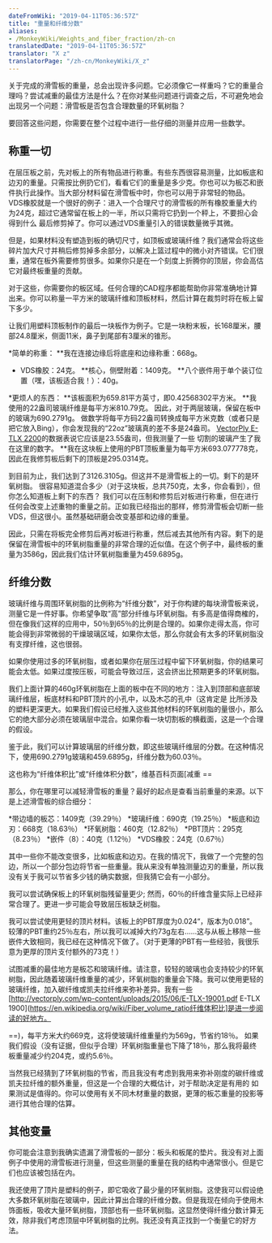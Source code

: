 ```yaml
---
dateFromWiki: "2019-04-11T05:36:57Z"
title: "重量和纤维分数"
aliases:
- /MonkeyWiki/Weights_and_fiber_fraction/zh-cn
translatedDate: "2019-04-11T05:36:57Z"
translator: "X z"
translatorPage: "/zh-cn/MonkeyWiki/X_z"
---
```

关于完成的滑雪板的重量，总会出现许多问题。它必须像它一样重吗？它的重量合理吗？尝试减重的最佳方法是什么？在你对某些问题进行调查之后，不可避免地会出现另一个问题：滑雪板是否包含合理数量的环氧树脂？

要回答这些问题，你需要在整个过程中进行一些仔细的测量并应用一些数学。


## 称重一切

在层压板之前，先对板上的所有物品进行称重。有些东西很容易测量，比如板底和边刃的重量。只需按比例扔它们，看看它们的重量是多少克。你也可以为板芯和嵌件执行此操作。当大部分材料留在滑雪板中时，你也可以用于非常轻的物品。VDS橡胶就是一个很好的例子：进入一个合理尺寸的滑雪板的所有橡胶重量大约为24克，超过它通常留在板上的一半，所以只需将它扔到一个秤上，不要担心会得到什么 最后修剪掉了。你可以通过VDS重量引入的错误数量微乎其微。

但是，如果材料没有塑造到板的确切尺寸，如顶板或玻璃纤维？我们通常会将这些碎片加大尺寸并稍后修剪掉多余部分，以解决上篮过程中的微小对齐错误。它们很重，通常在板外需要修剪很多。如果你只是在一个刻度上折腾你的顶层，你会高估它对最终板重量的贡献。

对于这些，你需要你的板区域。任何合理的CAD程序都能帮助你非常准确地计算出来。你可以称量一平方米的玻璃纤维和顶板材料，然后计算在裁剪时将在板上留下多少。 

让我们用塑料顶板制作的最后一块板作为例子。它是一块粉末板，长168厘米，腰部24.8厘米，侧面11米，鼻子到尾部有3厘米的锥形。  

*简单的称重：
**我在连接边缘后将底座和边缘称重：668g。
  - VDS橡胶：24克。
**核心，侧壁附着：1409克。
**八个嵌件用于单个装订位置（嘿，该板适合我！）：40g。

*更烦人的东西：
**该板面积为659.81平方英寸，即0.42568302平方米。
**我使用的22盎司玻璃纤维是每平方米810.79克。 因此，对于两层玻璃，保留在板中的玻璃为690.2791g。 做数学将每平方码22盎司转换成每平方米克数（或者只是把它放入Bing），你会发现我的“22oz”玻璃真的差不多是24盎司。 [VectorPly E-TLX 2200](http://vectorply.com/wp-content/uploads/2015/06/E-TLX-22001.pdf)的数据表说它应该是23.55盎司，但我测量了一些 切割的玻璃产生了我在这里的数字。
**我在这块板上使用的PBT顶板重量为每平方米693.077778克，因此在我修剪板后剩下的顶板是295.0314克。

到目前为止，我们达到了3126.3105g。但这并不是滑雪板上的一切。剩下的是环氧树脂。 很容易知道混合多少（对于这块板，总共750克，太多，你会看到），但你怎么知道板上剩下的东西？ 我们可以在压制和修剪后对板进行称重，但在进行任何会改变上述重物的重量之前。正如我已经指出的那样，修剪滑雪板会切断一些VDS，但这很小。虽然基础研磨会改变基部和边缘的重量。 

因此，只需在将板完全修剪后再对板进行称重，然后减去其他所有内容。剩下的是保留在滑雪板中的环氧树脂重量的非常合理的近似值。在这个例子中，最终板的重量为3586g，因此我们估计环氧树脂重量为459.6895g。


## 纤维分数

玻璃纤维与周围环氧树脂的比例称为“纤维分数”，对于你构建的每块滑雪板来说，测量它是一件好事。你希望争取“高”部分纤维与环氧树脂。有多高是值得商榷的，但在像我们这样的应用中，50％到65％的比例是合理的。如果你走得太高，你可能会得到非常微弱的干燥玻璃区域，如果你太低，那么你就会有太多的环氧树脂没有支撑纤维，这也很弱。

如果你使用过多的环氧树脂，或者如果你在层压过程中留下环氧树脂，你的结果可能会太低。如果过度按压板，可能会导致过压，这会挤出比预期更多的环氧树脂。

我们上面计算的460g环氧树脂在上面的板中在不同的地方：注入到顶部和底部玻璃纤维层，板底材料和PBT顶片的小孔中，以及木芯的孔中（这肯定是 比所涉及的塑料更深更大。如果我们假设已经推入这些其他材料的环氧树脂的量很小，那么它的绝大部分必须在玻璃层中混合。如果你看一块切割板的横截面，这是一个合理的假设。

鉴于此，我们可以计算玻璃层的纤维分数，即这些玻璃纤维层的分数。在这种情况下，使用690.2791g玻璃和459.6895g，纤维分数为60.03％。

这也称为“纤维体积比”或“纤维体积分数”，维基百科页面[减重 ==

那么，你在哪里可以减轻滑雪板的重量？最好的起点是查看当前重量的来源。以下是上述滑雪板的综合细分：

*带边墙的板芯：1409克（39.29％）
*玻璃纤维：690克（19.25％）
*板底和边刃：668克（18.63％）
*环氧树脂：460克（12.82％）
*PBT顶片：295克（8.23％）
*嵌件（8）：40克（1.12％）
*VDS橡胶：24克（0.67％）

其中一些你不能改变很多，比如板底和边刃。在我的情况下，我做了一个完整的包边，所以一个部分包边将节省一些重量。我从来没有单独测量边刃的重量，所以我没有关于我可以节省多少钱的确实数据，但我猜它会有一小部分。 

我可以尝试确保板上的环氧树脂残留量更少; 然而，60％的纤维含量实际上已经非常合理了。更进一步可能会导致层压板缺乏树脂。 

我可以尝试使用更轻的顶片材料。该板上的PBT厚度为0.024“，版本为0.018”。较薄的PBT重约25％左右，所以我可以减掉大约73g左右......这与从板上移除一些嵌件大致相同，我已经在这种情况下做了。（对于更薄的PBT有一些经验，我很乐意为更厚的顶片支付额外的73克！）

试图减重的最佳地方是板芯和玻璃纤维。请注意，较轻的玻璃也会支持较少的环氧树脂，因此随着玻璃纤维重量的减少，环氧树脂的重量会下降。我可以使用更轻的玻璃纤维，加入碳纤维或凯夫拉纤维来弥补差异。我有一些[http://vectorply.com/wp-content/uploads/2015/06/E-TLX-19001.pdf E-TLX 1900](https://en.wikipedia.org/wiki/Fiber_volume_ratio纤维体积比]是进一步阅读的好地方。

==)，每平方米大约669克，这将使玻璃纤维重量约为569g，节省约18％。 如果我们假设（没有证据，但似乎合理）环氧树脂重量也下降了18％，那么我将最终板重量减少约204克，或约5.6％。 

当然我已经猜到了环氧树脂的节省，而且我没有考虑到我用来弥补刚度的碳纤维或凯夫拉纤维的额外重量，但这是一个合理的大概估计，对于帮助决定是有用的 如果测试是值得的。你可以使用有关不同木材重量的数据，更薄的板芯重量的投影等进行其他合理的估算。 


## 其他变量

你可能会注意到我确实遗漏了滑雪板的一部分：板头和板尾的垫片。我没有对上面例子中使用的滑雪板进行测量，但这些测量的重量在我的结构中通常很小。但是它们也应该被包括在内。

我还使用了顶片是塑料的例子，即它吸收了最少量的环氧树脂。这使我可以假设绝大多数环氧树脂在玻璃中，因此计算出合理的纤维分数。但是我现在倾向于使用木饰面板，吸收大量环氧树脂，顶部也有一些环氧树脂。这显然使得纤维分数计算无效，除非我们考虑顶层中环氧树脂的比例。我还没有真正找到一个衡量它的好方法。 


